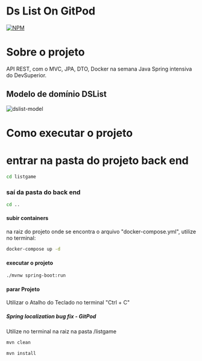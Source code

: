 # Ds List On GitPod
[![NPM](https://img.shields.io/npm/l/react)](https://github.com/RodrigoDeOliveiraSilva/DsListOnGitPod/blob/main/LICENSE) 


# Sobre o projeto
API REST, com o  MVC, JPA, DTO, Docker na semana Java Spring intensiva do DevSuperior.

## Modelo de domínio DSList
![dslist-model](https://github.com/RodrigoDeOliveiraSilva/DsListOnGitPod/assets/97246882/44e69a71-a6b3-4597-ad5a-9f03baf67d94)

# Como executar o projeto

# entrar na pasta do projeto back end
```bash
cd listgame
```
### saí da pasta do back end
```bash
cd ..
```
#### subir containers 
na raiz do projeto onde se encontra o arquivo "docker-compose.yml", utilize no terminal:
```bash
docker-compose up -d
```
#### executar o projeto
```bash
./mvnw spring-boot:run
```
#### parar Projeto
Utilizar o Atalho do Teclado no terminal "Ctrl + C"
##### Spring localization bug fix - GitPod
Utilize no terminal na raiz na pasta /listgame
```bash
mvn clean
```
```bash
mvn install
```

